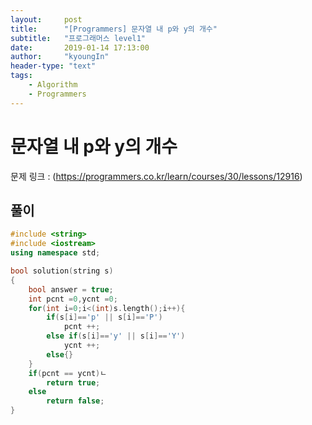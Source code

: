 ```yaml
---
layout:     post
title:      "[Programmers] 문자열 내 p와 y의 개수"
subtitle:   "프로그래머스 level1"
date:       2019-01-14 17:13:00
author:     "kyoungIn"
header-type: "text"
tags:
    - Algorithm
    - Programmers
---
```

# 문자열 내 p와 y의 개수

문제 링크 : (https://programmers.co.kr/learn/courses/30/lessons/12916)

## 풀이

```cpp
#include <string>
#include <iostream>
using namespace std;

bool solution(string s)
{
    bool answer = true;
    int pcnt =0,ycnt =0;
    for(int i=0;i<(int)s.length();i++){
        if(s[i]=='p' || s[i]=='P')
            pcnt ++;
        else if(s[i]=='y' || s[i]=='Y')
            ycnt ++;
        else{}
    }
    if(pcnt == ycnt)ㄴ
        return true;
    else
        return false;
}
```

